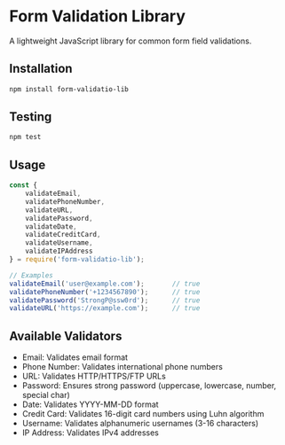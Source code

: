 # Form Validation Library

A lightweight JavaScript library for common form field validations.

## Installation

```bash
npm install form-validatio-lib

```

## Testing

```bash
npm test

```

## Usage

```javascript
const {
    validateEmail,
    validatePhoneNumber,
    validateURL,
    validatePassword,
    validateDate,
    validateCreditCard,
    validateUsername,
    validateIPAddress
} = require('form-validatio-lib');

// Examples
validateEmail('user@example.com');       // true
validatePhoneNumber('+1234567890');      // true
validatePassword('StrongP@ssw0rd');      // true
validateURL('https://example.com');      // true
```

## Available Validators
 - Email: Validates email format
 - Phone Number: Validates international phone numbers
 - URL: Validates HTTP/HTTPS/FTP URLs
 - Password: Ensures strong password (uppercase, lowercase, number, special char)
 - Date: Validates YYYY-MM-DD format
 - Credit Card: Validates 16-digit card numbers using Luhn algorithm
 - Username: Validates alphanumeric usernames (3-16 characters)
 - IP Address: Validates IPv4 addresses